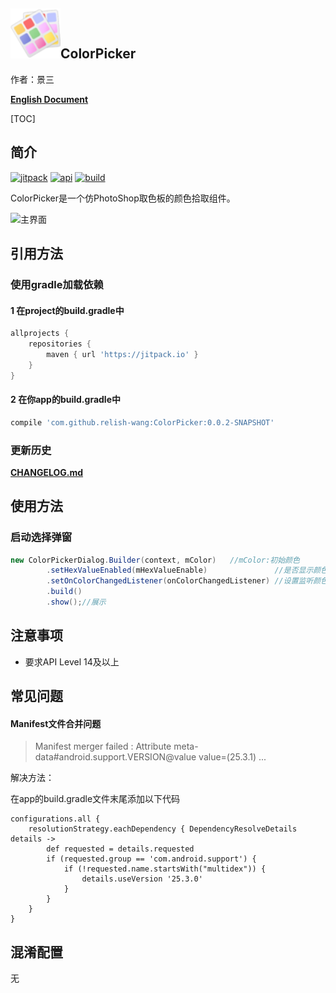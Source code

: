 ## <img src="./image/colorpicker_logo.png" alt="ColorPicker" width="80" height="80" align="bottom"/>ColorPicker

作者：景三

[**English Document**](README.md)

[TOC]
## 简介

[![jitpack][jitpack-version]][jitpack] [![api][apisvg]][api] [![build][buildsvg]][build]

ColorPicker是一个仿PhotoShop取色板的颜色拾取组件。

![主界面](./image/colorpicker.gif)

## 引用方法

### 使用gradle加载依赖

#### 1 在project的build.gradle中
```groovy
allprojects {
    repositories {
        maven { url 'https://jitpack.io' }
    }
}
```

#### 2 在你app的build.gradle中
```groovy
compile 'com.github.relish-wang:ColorPicker:0.0.2-SNAPSHOT'
```

### 更新历史

[**CHANGELOG.md**](CHANGELOG.md)

## 使用方法

### 启动选择弹窗
```java
new ColorPickerDialog.Builder(context, mColor)   //mColor:初始颜色
        .setHexValueEnabled(mHexValueEnable)               //是否显示颜色值
        .setOnColorChangedListener(onColorChangedListener) //设置监听颜色改变的监听器
        .build()
        .show();//展示
```

## 注意事项

- 要求API Level 14及以上

## 常见问题

#### Manifest文件合并问题

> Manifest merger failed : Attribute meta-data#android.support.VERSION@value value=(25.3.1) ...
 
解决方法：

在app的build.gradle文件末尾添加以下代码

```
configurations.all {
    resolutionStrategy.eachDependency { DependencyResolveDetails details ->
        def requested = details.requested
        if (requested.group == 'com.android.support') {
            if (!requested.name.startsWith("multidex")) {
                details.useVersion '25.3.0'
            }
        }
    }
}
```


## 混淆配置

无

[jitpack-version]: https://jitpack.io/v/relish-wang/ColorPicker.svg
[jitpack]: https://jitpack.io/v/relish-wang/ColorPicker

[apisvg]: https://img.shields.io/badge/API-14+-brightgreen.svg
[api]: https://android-arsenal.com/api?level=14

[buildsvg]: https://travis-ci.org/relish-wang/ColorPicker.svg?branch=master
[build]: https://travis-ci.org/relish-wang/ColorPicker
